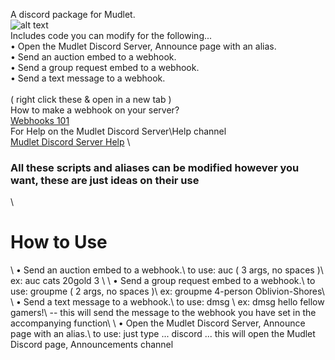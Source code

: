 A discord package for Mudlet.\
![alt text](https://i.gyazo.com/a68e332e32b9963d8d787b9ebea370af.png)\
Includes code you can modify for the following...\
• Open the Mudlet Discord Server, Announce page with an alias.\
• Send an auction embed to a webhook.\
• Send a group request embed to a webhook.\
• Send a text message to a webhook.\
\
( right click these & open in a new tab )\
How to make a webhook on your server?\
<a href="https://support.discord.com/hc/en-us/articles/228383668-Intro-to-Webhooks" target="_blank">Webhooks 101</a>
\
For Help on the Mudlet Discord Server\Help channel\
<a href="https://discord.com/channels/283581582550237184/283582068334526464">Mudlet Discord Server Help</a>
\

<h3> All these scripts and aliases can be modified however you want, these are just ideas on their use </h3>
\
<h1> How to Use </h1>
\
• Send an auction embed to a webhook.\
 to use: auc <itemname> <price> <number of items for sale> ( 3 args, no spaces )\
 ex: auc cats 20gold 3 \ 
  \
 • Send a group request embed to a webhook.\
   to use: groupme <number of group members> <area to group in>  ( 2 args, no spaces )\
   ex: groupme 4-person Oblivion-Shores\
\
• Send a text message to a webhook.\
   to use: dmsg <your text here> \
 ex: dmsg hello fellow gamers!\
-- this will send the message to the webhook you have set in the accompanying function\
  \
 • Open the Mudlet Discord Server, Announce page with an alias.\
  to use: just type ... discord ... this will open the Mudlet Discord page, Announcements channel
